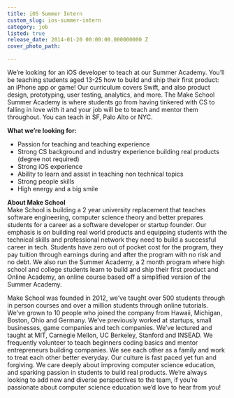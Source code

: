 ```yaml
---
title: iOS Summer Intern
custom_slug: ios-summer-intern
category: job
listed: true
release_date: 2014-01-20 00:00:00.000000000 Z
cover_photo_path: 

---
```

We’re looking for an iOS developer to teach at our Summer Academy. You’ll be teaching students aged 13-25 how to build and ship their first product: an iPhone app or game! Our curriculum covers Swift, and also product design, prototyping, user testing, analytics, and more. The Make School Summer Academy is where students go from having tinkered with CS to falling in love with it and your job will be to teach and mentor them throughout. You can teach in SF, Palo Alto or NYC.

**What we’re looking for:**

- Passion for teaching and teaching experience
- Strong CS background and industry experience building real products (degree not required)
- Strong iOS experience
- Ability to learn and assist in teaching non technical topics
- Strong people skills
- High energy and a big smile

**About Make School**<br> Make School is building a 2 year university replacement that teaches software engineering, computer science theory and better prepares students for a career as a software developer or startup founder. Our emphasis is on building real world products and equipping students with the technical skills and professional network they need to build a successful career in tech. Students have zero out of pocket cost for the program, they pay tuition through earnings during and after the program with no risk and no debt. We also run the Summer Academy, a 2 month program where high school and college students learn to build and ship their first product and Online Academy, an online course based off a simplified version of the Summer Academy.

Make School was founded in 2012, we’ve taught over 500 students through in person courses and over a million students through online tutorials. We’ve grown to 10 people who joined the company from Hawaii, Michigan, Boston, Ohio and Germany. We’ve previously worked at startups, small businesses, game companies and tech companies. We’ve lectured and taught at MIT, Carnegie Mellon, UC Berkeley, Stanford and INSEAD. We frequently volunteer to teach beginners coding basics and mentor entrepreneurs building companies. We see each other as a family and work to treat each other better everyday. Our culture is fast paced yet fun and forgiving. We care deeply about improving computer science education, and sparking passion in students to build real products. We’re always looking to add new and diverse perspectives to the team, if you’re passionate about computer science education we’d love to hear from you!